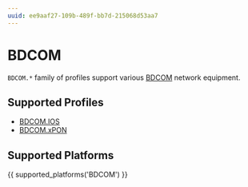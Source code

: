 ```yaml
---
uuid: ee9aaf27-109b-489f-bb7d-215068d53aa7
---
```

# BDCOM

`BDCOM.*` family of profiles support various [BDCOM](http://www.bdcom.cn/)
network equipment.

## Supported Profiles

- [BDCOM.IOS](BDCOM.IOS.md)
- [BDCOM.xPON](BDCOM.xPON.md)

## Supported Platforms

{{ supported_platforms('BDCOM') }}
